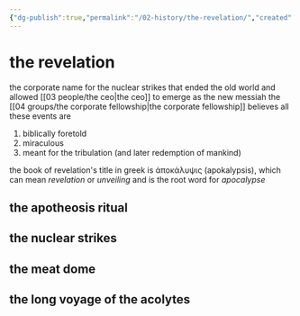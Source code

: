 ```yaml
---
{"dg-publish":true,"permalink":"/02-history/the-revelation/","created":"2025-02-21T14:10:52.597-06:00","updated":"2024-12-27T16:08:59.410-06:00"}
---
```


# the revelation
the corporate name for the nuclear strikes that ended the old world and allowed [[03 people/the ceo\|the ceo]] to emerge as the new messiah
the [[04 groups/the corporate fellowship\|the corporate fellowship]] believes all these events are
1. biblically foretold
2. miraculous
3. meant for the tribulation (and later redemption of mankind)

the book of revelation's title in greek is ἀποκάλυψις (apokalypsis), which can mean *revelation* or *unveiling* and is the root word for *apocalypse*

## the apotheosis ritual

## the nuclear strikes

## the meat dome

## the long voyage of the acolytes